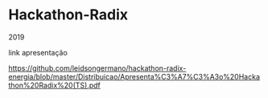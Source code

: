 # Hackathon-Radix
2019

link apresentação

https://github.com/leidsongermano/hackathon-radix-energia/blob/master/Distribuicao/Apresenta%C3%A7%C3%A3o%20Hackathon%20Radix%20(TS).pdf
